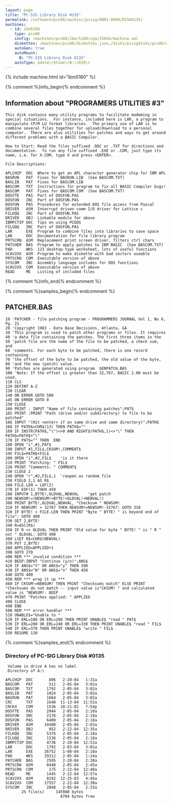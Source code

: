 ```yaml
---
layout: page
title: "PC-SIG Library Disk #135"
permalink: /software/pcx86/sw/misc/pcsig/0001-0999/DISK0135/
machines:
  - id: ibm5160
    type: pcx86
    config: /machines/pcx86/ibm/5160/cga/256kb/machine.xml
    diskettes: /machines/pcx86/diskettes.json,/disks/pcsigdisks/pcx86/diskettes.json
    autoGen: true
    autoMount:
      B: "PC-SIG Library Disk 0135"
    autoType: $date\r$time\rB:\rDIR\r
---
```


{% include machine.html id="ibm5160" %}

{% comment %}info_begin{% endcomment %}

## Information about "PROGRAMERS UTILITIES #3"

    This disk contains many utility programs to facilitate modeming in
    special situations.  For instance, included here is LAR, a program to
    manipulate CP/M LU format libraries.  The primary use of LAR is to
    combine several files together for upload/download to a personal
    computer.  There are also utilities for patches and ways to get around
    different problems with a BASIC Compiler.
    
    How to Start: Read the files suffixed .DOC or .TXT for directions and
    documentation.  To run any file suffixed .EXE or .COM, just type its
    name, i.e. for X.COM, type X and press <ENTER>.
    
    File Descriptions:
    
    APLCHIP  DOC  Where to get an APL character generator chip for IBM APL
    BASRUN   PAT  Fixes for BASRUN.LIB  (See BASCOM.TXT)
    BASLIB   PAT  Fixes for BASCOM.LIB
    BASCOM   TXT  Instructions for program to fix all BASIC Compiler bugs!
    BASCOM   PAT  Fixes for BASCOM.COM  (See BASCOM.TXT)
    DOSFTE   PAS  Part of DOSFUN.PAS
    DOSFUN   INC  Part of DOSFUN.PAS
    DOSFUN   PAS  Procedures for extended DOS file access from Pascal
    DRIVER   ASM  Interrupt driven comm I/O driver for Lattice c
    FILKQQ   INC  Part of DOSFUN.PAS
    DRIVER   OBJ  Linkable module for above
    IBMPCTIP DOC  Tips on using PCDOS
    FILUQQ   INC  Part of DOSFUN.PAS
    LAR      EXE  Program to combine files into libraries to save space
    LAR      DOC  Documentation for file library program
    PRTSCRN  ASM  Replacement print screen driver, filters ctrl chars
    PATCHER  BAS  Program to apply patches to IBM BASIC  (See BASCOM.TXT)
    PAD      WKS  123 desktop-type worksheet, lots of useful functions
    SCAV2XX  ASM  Program to make diskette with bad sectors useable
    PRTSCRN  COM  Executable version of above
    SYSCOM   INC  Assembly language includes for DOS functions
    SCAV2XX  COM  Executable version of above
    READ     ME   Listing of included files
{% comment %}info_end{% endcomment %}

{% comment %}samples_begin{% endcomment %}

## PATCHER.BAS

```bas
10 'PATCHER - file patching program - PROGRAMMERS JOURNAL Vol 1, No 6, Pg. 21
20 'Copyright 1983 - Data Base Decisions, Atlanta, GA
30 'This program is used to patch other programs or files. It requires
40 'a data file containing the patches. The first three items in the
50 'patch file are the name of the file to be patched, a check sum, and
60 'comments. For each byte to be patched, there is one record containing
70 'the offset of the byte to be patched, the old value of the byte,
80 'and the new (patch) value.
90 'Patches are generated using program  GENPATCH.BAS
100 'Note: If the offset is greater than 32,767, BASIC 2.00 must be used.
110 CLS
120 DEFINT A-Z
130 CLEAR
140 ON ERROR GOTO 500
145 ON ERROR GOTO 0
150 CLOSE
160 PRINT : INPUT "Name of file containing patches";PAT$
165 PRINT :PRINT "Path (drive and/or subdirectory) to file to be patched"
166 INPUT "(Hit <enter> if on same drive and same directory)";PATH$
168 IF PATH$=CHR$(13) THEN PATH$=""
169 IF INSTR(PATH$,"\")<>0 AND RIGHT$(PATH$,1)<>"\" THEN PATH$=PATH$+"\"
170 IF PAT$="" THEN  END
180 OPEN "i",#1,PAT$
190 INPUT #1,FIL$,CKSUM!,COMMENT$
195 FIL$=PATH$+FIL$
200 OPEN "i",#2,FIL$    'is it there
210 PRINT "Patching: " FIL$
220 PRINT "Comments: " COMMENT$
230 CLOSE 2
240 OPEN "r",#2,FIL$,1  'reopen as random file
250 FIELD 2,1 AS R$
260 FILE.LEN = LOF(2)
270 IF EOF(1) THEN 450
280 INPUT# 1,BYTE!,OLDVAL,NEWVAL	'get patch
290 NEWSUM!=(NEWSUM!+BYTE!+OLDVAL!+NEWVAL!)
300 PRINT BYTE!,OLDVAL,NEWVAL, "Checksum " NEWSUM!
310 IF NEWSUM! > 32767 THEN NEWSUM!=NEWSUM!-32767: GOTO 310
320 IF BYTE! > FILE.LEN THEN PRINT "Byte " BYTE! " is beyond end of file": GOTO 400
330 GET 2,BYTE!
340 R=ASC(R$)
350 IF R <> OLDVAL THEN PRINT "Old value for byte " BYTE! " is " R " not " OLDVAL: GOTO 400
360 LSET R$=CHR$(NEWVAL)
370 PUT 2,BYTE!
380 APPLIED=APPLIED+1
390 GOTO 270
400 REM *** invalid condition ***
410 BEEP:INPUT "Continue (y/n)";ANS$
420 IF ANS$="Y" OR ANS$="y" THEN 390
430 IF ANS$="N" OR ANS$="n" THEN 450
440 GOTO 400
450 REM *** wrap it up ***
460 IF CKSUM!=NEWSUM! THEN PRINT "Checksums match" ELSE PRINT "Checksums do not match -- input value is"CKSUM! " and calculated value is "NEWSUM!: BEEP
470 PRINT "Patches applied: " APPLIED
480 CLOSE
490 END
500 REM *** error handler ***
510 UNABLE$="Unable to "
520 IF ERL=180 OR ERL=280 THEN PRINT UNABLE$ "read " PAT$
530 IF ERL=200 OR ERL=240 OR ERL=330 THEN PRINT UNABLE$ "read " FIL$
540 IF ERL=370 THEN PRINT UNABLE$ "write " FIL$
550 RESUME 120
```

{% comment %}samples_end{% endcomment %}

### Directory of PC-SIG Library Disk #0135

     Volume in drive A has no label
     Directory of A:\

    APLCHIP  DOC       896   2-20-84   1:31a
    BASCOM   PAT       512   2-05-84   3:02a
    BASCOM   TXT      1792   2-05-84   3:02a
    BASLIB   PAT      1024   2-05-84   3:02a
    BASRUN   PAT      1664   2-05-84   3:02a
    CRC      TXT      1640  11-13-84  11:52a
    CRCK4    COM      1536  10-21-82   7:54p
    DOSFTE   PAS      2944   2-05-84   2:18a
    DOSFUN   INC      2176   2-05-84   2:18a
    DOSFUN   PAS      6400   2-05-84   2:18a
    DRIVER   ASM     14480   2-05-84   2:03a
    DRIVER   OBJ       952   2-22-84  12:35a
    FILKQQ   INC      5376   2-05-84   2:18a
    FILUQQ   INC      1536   2-05-84   2:18a
    IBMPCTIP DOC      4736   2-20-84  12:51a
    LAR      DOC      1792   2-03-84   3:01a
    LAR      EXE     26752   1-08-84   2:10a
    PAD      WKS     29312   2-05-84   1:24a
    PATCHER  BAS      2595   2-20-84   2:30a
    PRTSCRN  ASM      8448   2-05-84   2:45a
    PRTSCRN  COM       175   2-22-84  12:40a
    READ     ME       1445   2-22-84  12:57a
    SCAV2XX  ASM      8192  12-25-83   4:45a
    SCAV2XX  COM     17557   2-22-84  12:30a
    SYSCOM   INC      2048   2-05-84   2:33a
           25 file(s)     145980 bytes
                            8704 bytes free
